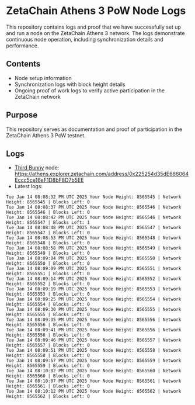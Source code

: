 # ZetaChain Athens 3 PoW Node Logs
This repository contains logs and proof that we have successfully set up and run a node on the ZetaChain Athens 3 network. The logs demonstrate continuous node operation, including synchronization details and performance.

## Contents
- Node setup information
- Synchronization logs with block height details
- Ongoing proof of work logs to verify active participation in the ZetaChain network

## Purpose
This repository serves as documentation and proof of participation in the ZetaChain Athens 3 PoW testnet.

## Logs

- [Third Bunny](https://thirdbunny.xyz/) node: https://athens.explorer.zetachain.com/address/0x225254d35dE666064Eccc5ce16eF1D8bF8D7b5EE
- Latest logs:
```
Tue Jan 14 08:08:32 PM UTC 2025 Your Node Height: 8565545 | Network Height: 8565545 | Blocks Left: 0
Tue Jan 14 08:08:37 PM UTC 2025 Your Node Height: 8565546 | Network Height: 8565546 | Blocks Left: 0
Tue Jan 14 08:08:42 PM UTC 2025 Your Node Height: 8565546 | Network Height: 8565547 | Blocks Left: 1
Tue Jan 14 08:08:48 PM UTC 2025 Your Node Height: 8565547 | Network Height: 8565547 | Blocks Left: 0
Tue Jan 14 08:08:53 PM UTC 2025 Your Node Height: 8565548 | Network Height: 8565548 | Blocks Left: 0
Tue Jan 14 08:08:58 PM UTC 2025 Your Node Height: 8565549 | Network Height: 8565549 | Blocks Left: 0
Tue Jan 14 08:09:04 PM UTC 2025 Your Node Height: 8565550 | Network Height: 8565550 | Blocks Left: 0
Tue Jan 14 08:09:09 PM UTC 2025 Your Node Height: 8565551 | Network Height: 8565551 | Blocks Left: 0
Tue Jan 14 08:09:14 PM UTC 2025 Your Node Height: 8565552 | Network Height: 8565552 | Blocks Left: 0
Tue Jan 14 08:09:19 PM UTC 2025 Your Node Height: 8565553 | Network Height: 8565553 | Blocks Left: 0
Tue Jan 14 08:09:25 PM UTC 2025 Your Node Height: 8565554 | Network Height: 8565554 | Blocks Left: 0
Tue Jan 14 08:09:30 PM UTC 2025 Your Node Height: 8565555 | Network Height: 8565555 | Blocks Left: 0
Tue Jan 14 08:09:35 PM UTC 2025 Your Node Height: 8565556 | Network Height: 8565556 | Blocks Left: 0
Tue Jan 14 08:09:41 PM UTC 2025 Your Node Height: 8565556 | Network Height: 8565556 | Blocks Left: 0
Tue Jan 14 08:09:46 PM UTC 2025 Your Node Height: 8565557 | Network Height: 8565557 | Blocks Left: 0
Tue Jan 14 08:09:51 PM UTC 2025 Your Node Height: 8565558 | Network Height: 8565558 | Blocks Left: 0
Tue Jan 14 08:09:57 PM UTC 2025 Your Node Height: 8565559 | Network Height: 8565559 | Blocks Left: 0
Tue Jan 14 08:10:02 PM UTC 2025 Your Node Height: 8565560 | Network Height: 8565560 | Blocks Left: 0
Tue Jan 14 08:10:07 PM UTC 2025 Your Node Height: 8565561 | Network Height: 8565561 | Blocks Left: 0
Tue Jan 14 08:10:12 PM UTC 2025 Your Node Height: 8565562 | Network Height: 8565562 | Blocks Left: 0
```
